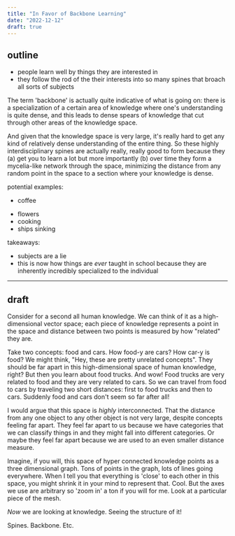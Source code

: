 ```yaml
---
title: "In Favor of Backbone Learning"
date: "2022-12-12"
draft: true
---
```


## outline

- people learn well by things they are interested in
- they follow the rod of the their interests into so many spines that broach all sorts of subjects

The term 'backbone' is actually quite indicative of what is going on: there is a specialization of a certain area of knowledge where one's understanding is quite dense, and this leads to dense spears of knowledge that cut through other areas of the knowledge space. 

And given that the knowledge space is very large, it's really hard to get any kind of relatively dense understanding of the entire thing. So these highly interdisciplinary spines are actually really, really good to form because they (a) get you to learn a lot but more importantly (b) over time they form a mycelia-like network through the space, minimizing the distance from any random point in the space to a section where your knowledge is dense.

potential examples: 
* coffee
- flowers
- cooking
- ships sinking

takeaways:
- subjects are a lie
- this is now how things are *ever* taught in school because they are inherently incredibly specialized to the individual

---

## draft

Consider for a second all human knowledge. We can think of it as a high-dimensional vector space; each piece of knowledge represents a point in the space and distance between two points is measured by how "related" they are.

Take two concepts: food and cars. How food-y are cars? How car-y is food? We might think, "Hey, these are pretty unrelated concepts". They should be far apart in this high-dimensional space of human knowledge, right? But then you learn about food trucks. And wow! Food trucks are very related to food and they are very related to cars. So we can travel from food to cars by traveling two short distances: first to food trucks and then to cars. Suddenly food and cars don't seem so far after all! 

I would argue that this space is *highly* interconnected.  That the distance from any one object to any other object is not very large, despite concepts feeling far apart. They feel far apart to us because we have categories that we can classify things in and they might fall into different categories. Or maybe they feel far apart because we are used to an even smaller distance measure.

Imagine, if you will, this space of hyper connected knowledge points as a three dimensional graph. Tons of points in the graph, lots of lines going everywhere. When I tell you that everything is 'close' to each other in this space, you might shrink it in your mind to represent that. Cool. But the axes we use are arbitrary so 'zoom in' a ton if you will for me. Look at a particular piece of the mesh.

*Now* we are looking at knowledge. Seeing the structure of it!


Spines. Backbone. Etc.